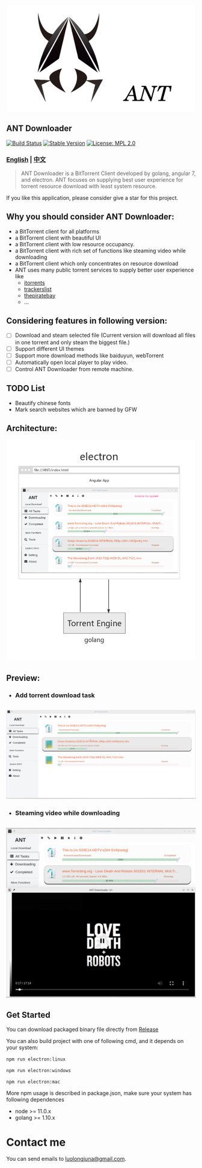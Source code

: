 
![](./src/assets/READEME/logoAndID.png)

## ANT Downloader

[![Build Status](https://travis-ci.com/anatasluo/ant.svg?branch=master)](https://travis-ci.com/anatasluo/ant)
[![Stable Version](https://img.shields.io/badge/version-1.1.0-blueviolet.svg)](https://img.shields.io/badge/version-1.1.0-blueviolet.svg)
[![License: MPL 2.0](https://img.shields.io/badge/License-MPL%202.0-brightgreen.svg)](https://opensource.org/licenses/MPL-2.0)

### [English](README.md) | [中文](README_zh.md)

> ANT Downloader is a BitTorrent Client developed by golang, angular 7, and electron. ANT focuses on supplying best user experience for torrent resource download with least system resource.  

If you like this application, please consider give a star for this project.

## Why you should consider ANT Downloader:
- a BitTorrent client for all platforms
- a BitTorrent client with beautiful UI
- a BitTorrent client with low resource occupancy.
- a BitTorrent client with rich set of functions like steaming video while downloading
- a BitTorrent client which only concentrates on resource download
- ANT uses many public torrent services to supply better user experience like
  - [itorrents](https://itorrents.org/)
  - [trackerslist](https://github.com/ngosang/trackerslist)
  - [thepiratebay](https://www.thepiratebay.org/)
  - ...

## Considering features in following version:
- [ ] Download and steam selected file (Current version will download all files in one torrent and only steam the biggest file.)
- [ ] Support different UI themes
- [ ] Support more download methods like baiduyun, webTorrent
- [ ] Automatically open local player to play video.
- [ ] Control ANT Downloader from remote machine.

## TODO List
- Beautify chinese fonts
- Mark search websites which are banned by GFW

## Architecture:
![](./src/assets/READEME/architecture.jpg)

## Preview:
+ ### Add torrent download task
![](./src/assets/READEME/task.gif)
--------------

+ ### Steaming video while downloading
![](./src/assets/READEME/steaming.png)
--------------


## Get Started

You can download packaged binary file directly from [Release](https://github.com/anatasluo/ant/releases)

You can also build project with one of following cmd, and it depends on your system:
```
npm run electron:linux
```

```
npm run electron:windows
```

```
npm run electron:mac
```

More npm usage is described in package.json, make sure your system has following dependences
+ node >= 11.0.x
+ golang >= 1.10.x

# Contact me
You can send emails to luolongjuna@gmail.com.
